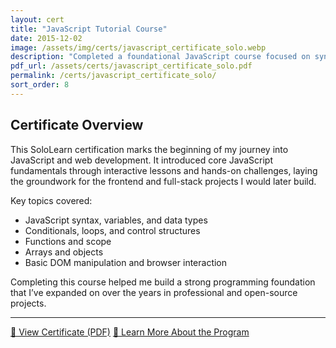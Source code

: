 ```yaml
---
layout: cert
title: "JavaScript Tutorial Course"
date: 2015-12-02
image: /assets/img/certs/javascript_certificate_solo.webp
description: "Completed a foundational JavaScript course focused on syntax, control flow, functions, objects, and DOM manipulation."
pdf_url: /assets/certs/javascript_certificate_solo.pdf
permalink: /certs/javascript_certificate_solo/
sort_order: 8
---
```


## Certificate Overview

This SoloLearn certification marks the beginning of my journey into JavaScript and web development. It introduced core JavaScript fundamentals through interactive lessons and hands-on challenges, laying the groundwork for the frontend and full-stack projects I would later build.

Key topics covered:

- JavaScript syntax, variables, and data types  
- Conditionals, loops, and control structures  
- Functions and scope  
- Arrays and objects  
- Basic DOM manipulation and browser interaction  

Completing this course helped me build a strong programming foundation that I’ve expanded on over the years in professional and open-source projects.


---

[📄 View Certificate (PDF)](/assets/certs/javascript_certificate_solo.pdf)
[🔗 Learn More About the Program](https://www.sololearn.com/en/learn/courses/javascript-introduction)  